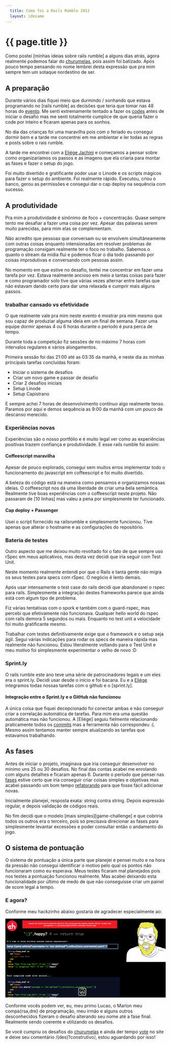 ```yaml
---
  title: Como foi a Rails Rumble 2012
  layout: ideiame
---
```


# {{ page.title }}

Como postei [minhas ideias sobre rails rumble] a alguns dias atrás, agora realmente podemos falar do [churumelas], pois assim foi batizado. Após pouco tempo pensando no nome lembrei desta expressão que pra mim sempre tem um sotaque nordestino de ser.


## A preparação

Durante vários dias fiquei meio que durmindo / sonhando que estava programando no [rails rumble] as decisões que teria que tomar nas 48 horas do [evento][rails_rumble]. Me senti extremamente tentado a fazer os [codes][churumelas_github] antes de iniciar o desafio mas me senti totalmente cumplice de que queria fazer o code por inteiro e ficaram apenas para os sonhos.

No dia das crianças foi uma maravilha pois com o feriado eu consegui dormir bem e a tarde me concentrei em me ambientar e ler todas as regras e posts sobre o rais rumble. 

A tarde me encontrei com a [Eliége Jachini][eliege_jachini] e começamos a pensar sobre como organizaríamos os passos e as imagens que ela criaria para montar as fases e fazer o setup do jogo. 


Foi muito divertido e gratificante poder usar o Linode e os scripts mágicos para fazer o setup do ambiente. Foi realmente rápido. Executou, criou o banco, gerou as permissões e consegui dar o cap deploy na sequência com sucesso. 

## A produtividade

Pra mim a produtividade é sinônimo de foco + concentração. Quase sempre tento me desafiar a fazer uma coisa por vez. Apesar das palavras serem muito parecidas, para mim elas se complementam.

Não acredito que pessoas que conversam ou se envolvem simultâneamente com outras coisas enquanto intensionadas em resolver problemas de programação consigam realmente ter o foco no trabalho. Sabemos o quanto o stream da mídia flui e podemos ficar o dia todo passando por coisas improdutivas e conversando com pessoas assim.

No momento em que estive no desafio, tentei me concentrar em fazer uma tarefa por vez. 
Estava realmente ancioso em meio a tantas coisas para fazer e como programador solo tive que várias vezes alternar entre tarefas que não estavam dando certo para dar uma relaxada e cumprir mais alguns passos.


### trabalhar cansado vs efetividade

O que realmente vale pra mim neste evento é mostrar pra mim mesmo que sou capaz de produziar alguma ideia em um final de semana. Fazer uma equipe dormir apenas 4 ou 6 horas durante o período é pura perca de tempo.

Durante toda a competição fiz sessões de no máximo 7 horas com intervalos regulares e vários alongamentos. 

Primeira sessão foi das 21:00 até as 03:35 da manhã, e neste dia as minhas principais tarefas concluídas foram:

* Iniciar o sistema de desafios
* Criar um novo game e passar de desafio
* Criar 2 desafios iniciais
* Setup Linode
* Setup Capistrano

E sempre achei 7 horas de desenvolvimento contínuo algo realmente tenso. Paramos por aqui e demos sequência as 9:00 da manhã com um pouco de descanso merecido. 

### Experiências novas

Experiências são o nosso portfólio e é muito legal ver como as experiências positivas trazem confiança e produtividade. E esse rails rumble foi assim:

#### Coffeescript maravilha

Apesar de pouco explorado, consegui sem muitos erros implementar todo o funcionamento do javascript em coffeescript e foi muito divertido. 

A beleza do código está na maneira como pensamos e organizamos nossas ideias. O coffeescript nos dá uma liberdade de criar uma bela semântica. Realmente tive boas experiências com o coffeescript neste projeto. Não passaram de [10 linhas] mas valeu a pena por simplesmente ter funcionado. 

#### Cap deploy + Passenger

Usei o script fornecido na railsrumble e simplesmente funcionou. Tive apenas que alterar o hostname e as configurações do repositório.

### Bateria de testes

Outro aspecto que me deixou muito revoltado foi o fato de que sempre uso rSpec em meus aplicativos, mas desta vez decidi que iria seguir com Test Unit. 

Neste momento realmente entendi por que o Rails e tanta gente não migra os seus testes para specs com rSpec. O negócio é lento demais.

Após usar intensamente o test case do rails decidi que abandonarei o rspec para rails. Simplesmente a integração destes frameworks parece que ainda está com algum tipo de problema.

Fiz várias tentativas com o spork e também com o guard-rspec, mas percebi que efetivamente não funcionava. Qualquer hello world do rspec com rails demora 5 segundos ou mais. Enquanto no test unit a velocidade foi muito gratificante mesmo.

Trabalhar com testes definitivamente exige que o framework e o setup seja ágil. Segui várias indicações para rodar os specs de maneira rápida mas realmente não funcionou. Estou literalmente voltando para o Test Unit e meu motivo foi simplesmente experimentar o velho de novo :D

### Sprint.ly

O rails rumble este ano teve uma série de patrocinadores legais e um eles era o sprint.ly. Decidi usar desde o início e foi bacana. Eu e a [Eliége][eliege_jachini] integramos todas nossas tarefas com o github e o [sprint.ly].

#### Integração entre o Sprint.ly e o GitHub não funcionou

A única coisa que fiquei decepcionado foi conectar ambas e não conseguir criar a correlação automática de tarefas. Para mim era uma questão automática mas não funcionou. A [Eliége] seguiu fielmente relacionando praticamente todos os [commits]  mas a ferramenta não correspondeu :(. Mesmo assim tentamos manter sempre atualizando as tarefas que estavamos trabalhando.

## As fases

Antes de iniciar o projeto, imaginava que iria conseguir desenvolver no mínimo uns 25 ou 30 desafios. No final das contas acabei me enrolando com alguns detalhes e ficaram apenas 6. Durante o período que pensei nas [fases] estive certo que iria conseguir criar coisas simples e objetivas mas acabei passando um bom tempo [refatorando] para que fosse fácil adicionar novas. 

Inicialmente planejei, resposta exata: string contra string. Depois expressão regular, e depois validação de códigos reais.

No fim decidi que o modelo [mais simples][game-challenge] e que cobriria todos os outros era o terceiro, pois só precisava direcionar as fases para simplesmente levantar excessões e poder consultar então o andamento do jogo.


## O sistema de pontuação

O sistema de pontuação a única parte que planejei e pensei muito e na hora da pressão não consegui identificar o motivo pelo qual os pontos não funcionaram como eu esperava. Meus testes ficaram mal planejados pois nos testes a pontuação funcionou realmente. Mas acabei deixando esta funcionalidade por último de medo de que não conseguisse criar um painel de score legal a tempo. 

### E agora?

Conforme meu hackzinho abaixo gostaria de agradecer especialmente ao: 

![hack-1]

Conforme vocês podem ver, eu, meu primo Lucao, o Marlon meu compa{rsa,dre} de programação, meu irmão  e alguns outros desconhecidos fizeram o desafio alterando seu nome até a fase final. Realmente sendo coerente e utilizando os desafios.

Se você cumpriu os desafios do [churumelas] e ainda der tempo [vote] no site e deixe seu comentário /(des)?construtivo/, estou aguardando por isso!


[minhas_ideias_sobre_rails_rumble]: /2012/10/01/rails-rumble-ideias.html
[churumelas_github]: https://github.com/railsrumble/r12-team-370/ 
[churumelas]: http://churumelas.r12.railsrumble.com/
[vote]: http://railsrumble.com/entries/370-churumelas-small-challenges
[rails_rumble]: http://railsrumble.com/
[hack-1]: /../../../images/hack-1.png
[eliege_jachini]: http://eliegejachini.blogspot.com/ 
[elige]: http://twitter.com/eliegejachini
[commits]: https://github.com/railsrumble/r12-team-370/commits/master
[fases]: https://github.com/railsrumble/r12-team-370/tree/master/app/challenges
[refatorando]: https://github.com/railsrumble/r12-team-370/commit/7722fbea2a884d26ef8bc75bdb1744a94ab8109e
[gamechallenge]: https://github.com/railsrumble/r12-team-370/blob/master/app/models/game_challenge.rb
[sprintly]:http://sprint.ly
[10_linhas]: https://github.com/railsrumble/r12-team-370/blob/master/app/assets/javascripts/game.js.coffee
